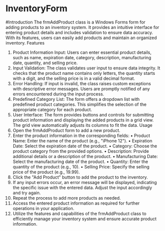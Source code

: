 # InventoryForm

#Introduction
The frmAddProduct class is a Windows Forms form for adding products to an inventory system. It provides an intuitive interface for entering product details and includes validation to ensure data accuracy. With its features, users can easily add products and maintain an organized inventory.
Features
1.	Product Information Input: Users can enter essential product details, such as name, expiration date, category, description, manufacturing date, quantity, and selling price.
2.	Input Validation: The class validates user input to ensure data integrity. It checks that the product name contains only letters, the quantity starts with a digit, and the selling price is in a valid decimal format.
3.	Error Handling: If input is invalid, the class raises custom exceptions with descriptive error messages. Users are promptly notified of any errors encountered during the input process.
4.	Predefined Category List: The form offers a dropdown list with predefined product categories. This simplifies the selection of the appropriate category for each product.
5.	User Interface: The form provides buttons and controls for submitting product information and displaying the added products in a grid view. The grid view automatically adjusts its columns to fit the data.
Usage
1.	Open the frmAddProduct form to add a new product.
2.	Enter the product information in the corresponding fields:
•	Product Name: Enter the name of the product (e.g., "iPhone 12").
•	Expiration Date: Select the expiration date of the product.
•	Category: Choose the product category from the provided options.
•	Description: Provide additional details or a description of the product.
•	Manufacturing Date: Select the manufacturing date of the product.
•	Quantity: Enter the quantity of the product (e.g., 10).
•	Selling Price: Specify the selling price of the product (e.g., 19.99).
3.	Click the "Add Product" button to add the product to the inventory.
4.	If any input errors occur, an error message will be displayed, indicating the specific issue with the entered data. Adjust the input accordingly and try again.
5.	Repeat the process to add more products as needed.
6.	Access the entered product information as required for further operations in your application.
7.	Utilize the features and capabilities of the frmAddProduct class to efficiently manage your inventory system and ensure accurate product information.

